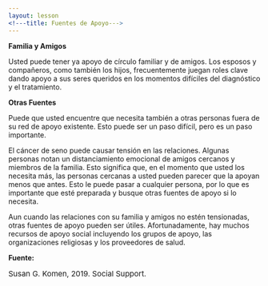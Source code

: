 ```yaml
---
layout: lesson
<!---title: Fuentes de Apoyo--->
---
```


**Familia y Amigos**

Usted puede tener ya apoyo de círculo familiar y de amigos. Los esposos y compañeros, como también los hijos, frecuentemente juegan roles clave dando apoyo a sus seres queridos en los momentos difíciles del diagnóstico y el tratamiento.

**Otras Fuentes**

Puede que usted encuentre que necesita también a otras personas fuera de su red de apoyo existente. 
Esto puede ser un paso difícil, pero es un paso importante.

El cáncer de seno puede causar tensión en las relaciones. Algunas personas notan un distanciamiento emocional de amigos cercanos y miembros de la familia. Esto significa que, en el momento que usted los necesita más, las personas cercanas a usted pueden parecer que la apoyan menos que antes. Esto le puede pasar a cualquier persona, por lo que es importante que esté preparada y busque otras fuentes de apoyo si lo necesita.

Aun cuando las relaciones con su familia y amigos no estén tensionadas, otras fuentes de apoyo pueden ser útiles. Afortunadamente, hay muchos recursos de apoyo social incluyendo los grupos de apoyo, las organizaciones religiosas y los proveedores de salud. 

**Fuente:**

<span style="font-size:15px;">Susan G. Komen, 2019. Social Support.</span>
